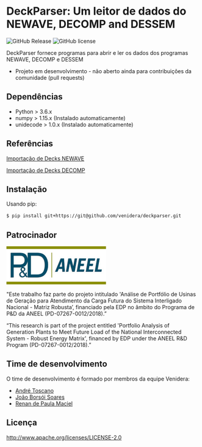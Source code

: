 DeckParser: Um leitor de dados do NEWAVE, DECOMP and DESSEM
=============================================

![GitHub Release](https://img.shields.io/badge/release-v0.0.1-blue.svg)
![GitHub license](https://img.shields.io/badge/license-Apachev2-yellow.svg)

DeckParser fornece programas para abrir e ler os dados dos programas NEWAVE, DECOMP e DESSEM

* Projeto em desenvolvimento - não aberto ainda para contribuições da comunidade (pull requests)

## Dependências

* Python > 3.6.x
* numpy > 1.15.x (Instalado automaticamente)
* unidecode > 1.0.x (Instalado automaticamente)

## Referências

[Importação de Decks NEWAVE](docs/Processo_de_importacao_de_um_deck_NEWAVE.md)

[Importação de Decks DECOMP](docs/Processo_de_importacao_de_um_deck_DECOMP.md)


## Instalação

Usando pip:

```bash
$ pip install git+https://git@github.com/venidera/deckparser.git
```

## Patrocinador

![](./imgs/logo_ped_aneel.jpg?raw=true)

"Este trabalho faz parte do projeto intitulado 'Análise de Portfólio de Usinas de Geração para Atendimento da Carga Futura do Sistema Interligado Nacional - Matriz Robusta’, financiado pela EDP no âmbito do Programa de P&D da ANEEL (PD-07267-0012/2018).”

“This research is part of the project entitled 'Portfolio Analysis of Generation Plants to Meet Future Load of the National Interconnected System - Robust Energy Matrix', financed by EDP under the ANEEL R&D Program (PD-07267-0012/2018).”

## Time de desenvolvimento

O time de desenvolvimento é formado por membros da equipe Venidera:

* [André Toscano](https://github.com/aemitos)
* [João Borsói Soares](https://github.com/joaoborsoi)
* [Renan de Paula Maciel]()

## Licença

http://www.apache.org/licenses/LICENSE-2.0
